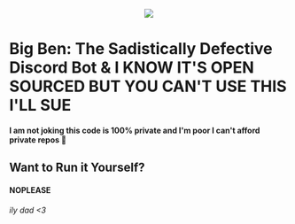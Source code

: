 <p style="text-align:center;">
<img src="http://i.imgur.com/8sK4dJR.png"></p>

# Big Ben: The Sadistically Defective Discord Bot & I KNOW IT'S OPEN SOURCED BUT YOU CAN'T USE THIS I'LL SUE
#### I am not joking this code is 100% private and I'm poor I can't afford private repos 🙏

## Want to Run it Yourself?
#### NOPLEASE

###### ily dad <3

